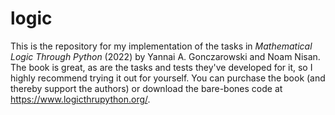 # logic

This is the repository for my implementation of the tasks in _Mathematical Logic Through Python_ (2022) by Yannai A. Gonczarowski and Noam Nisan. The book is great, as are the tasks and tests they've developed for it, so I highly recommend trying it out for yourself. You can purchase the book (and thereby support the authors) or download the bare-bones code at https://www.logicthrupython.org/.
